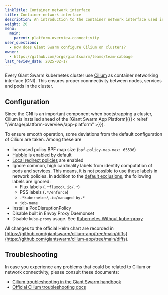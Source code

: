 ```yaml
---
linkTitle: Container network interface
title: Container network interface
description: An introduction to the container network interface used in Giant Swarm clusters.
weight: 20
menu:
  main:
    parent: platform-overview-connectivity
user_questions:
  - How does Giant Swarm configure Cilium on clusters?
owner:
  - https://github.com/orgs/giantswarm/teams/team-cabbage
last_review_date: 2025-02-17
---
```


Every Giant Swarm kubernetes cluster use [Cilium](https://cilium.io) as container networking interface (CNI). This ensures proper connnectivity between nodes, services and pods in the cluster.

## Configuration

Since the CNI is an important component when bootstrapping a cluster, Cilium is installed ahead of the [Giant Swarm App Platform]({{< relref "/vintage/platform-overview/app-platform" >}}).

To ensure smooth operation, some deviations from the default configuration of Cilium are taken. Among these are

- Increased policy BPF map size (`bpf-policy-map-max: 65536`)
- [Hubble](https://docs.cilium.io/en/stable/observability/hubble/#hubble-intro) is enabled by default
- [Local redirect policies](https://docs.cilium.io/en/stable/network/kubernetes/local-redirect-policy/) are enabled
- Ignore common, high cardinality labels from identity computation of pods and services. This means, it is not possible to use these labels in network policies.
  In addition to the [default exclusions](https://docs.cilium.io/en/stable/operations/performance/scalability/identity-relevant-labels/#identity-relevant-labels), the following labels are ignored:
    - Flux labels (`.*fluxcd\.io/.*`)
    - PSS labels (`.*/enforce`)
    - `.*kubernetes\.io/managed-by.*`
    - `job-name`
- Install a PodDisruptionPolicy
- Disable built in Envoy Proxy Daemonset
- Disable `kube-proxy` usage. See [Kubernetes Without kube-proxy](https://docs.cilium.io/en/stable/network/kubernetes/kubeproxy-free/)

All changes to the official Helm chart are recorded in [https://github.com/giantswarm/cilium-app/tree/main/diffs](https://github.com/giantswarm/cilium-app/tree/main/diffs).

## Troubleshooting

In case you experience any problems that could be related to Cilium or network connectivity, please consult these documents:

- [Cilium troubleshooting in the Giant Swarm handbook](https://handbook.giantswarm.io/docs/support-and-ops/ops-recipes/cilium-troubleshooting/)
- [Official Cilium troubleshooting docs](https://docs.cilium.io/en/stable/operations/troubleshooting/)
